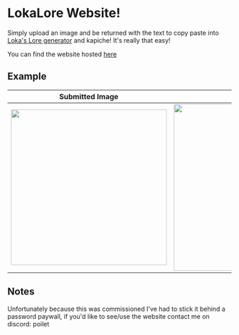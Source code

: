# LokaLore Website!
Simply upload an image and be returned with the text to copy paste into [Loka's Lore generator](https://lokamc.com/lore) and kapiche! It's really that easy!

You can find the website hosted [here](https://poilet66.pythonanywhere.com/)

## Example

Submitted Image           |  Lored Text
:-------------------------:|:-------------------------:
<img src="https://i.imgur.com/BcOItwm.png" width=350>  |  <img src="https://i.imgur.com/iY0BBZj.png" width=375>

## Notes
Unfortunately because this was commissioned I've had to stick it behind a password paywall, if you'd like to see/use the website contact me on discord: poilet
